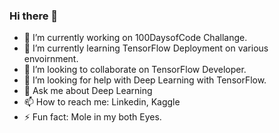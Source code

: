 ### Hi there 👋


- 🔭 I’m currently working on 100DaysofCode Challange.
- 🌱 I’m currently learning TensorFlow Deployment on various envoirnment.
- 👯 I’m looking to collaborate on TensorFlow Developer.
- 🤔 I’m looking for help with Deep Learning with TensorFlow.
- 💬 Ask me about Deep Learning
- 📫 How to reach me: Linkedin, Kaggle
- ⚡ Fun fact: Mole in my both Eyes.

<!--
**Avinashshah099/Avinashshah099** is a ✨ _special_ ✨ repository because its `README.md` (this file) appears on your GitHub profile.

Here are some ideas to get you started:

- 🔭 I’m currently working on 100DaysofCode Challange.
- 🌱 I’m currently learning TensorFlow Deployment on various envoirnment.
- 👯 I’m looking to collaborate on TensorFlow Developer.
- 🤔 I’m looking for help with Deep Learning with TensorFlow.
- 💬 Ask me about Deep Learning
- 📫 How to reach me: Linkedin, Kaggle
- 😄 Pronouns: ...
- ⚡ Fun fact: Mole in my both Eyes.
-->
